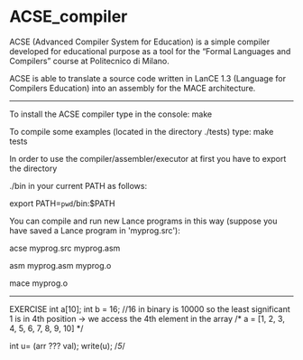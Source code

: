 # ACSE_compiler
ACSE (Advanced Compiler System for Education) is a simple compiler developed for educational purpose as a tool for the “Formal Languages and Compilers” course at Politecnico di Milano.


ACSE is able to translate a source code written in LanCE 1.3 (Language for Compilers Education) into an assembly for the MACE architecture.

-------------------------------
To install the ACSE compiler type in the console: make

To compile some examples (located in the directory ./tests) type: make tests

In order to use the compiler/assembler/executor at first you have to export the directory 

./bin in your current PATH as follows:

export PATH=`pwd`/bin:$PATH

You can compile and run new Lance programs in this way (suppose you have saved a Lance program in 'myprog.src'):

acse myprog.src myprog.asm

asm myprog.asm myprog.o

mace myprog.o

-------------------------------
EXERCISE
int a[10];
int b = 16; //16 in binary is 10000 so the least significant 1 is in 4th position -> we access the 4th element in the array
/* a = [1, 2, 3, 4, 5, 6, 7, 8, 9, 10] */

int u= (arr ??? val);
write(u); 
/*5*/
